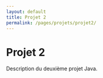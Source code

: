 ```yaml
---
layout: default
title: Projet 2
permalink: /pages/projets/projet2/
---
```


# Projet 2

Description du deuxième projet Java.
